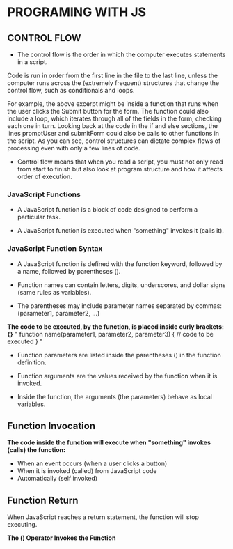 # PROGRAMING WITH JS

## CONTROL FLOW
* The control flow is the order in which the computer executes statements in a script.

Code is run in order from the first line in the file to the last line, unless the computer runs across the (extremely frequent) structures that change the control flow, such as conditionals and loops.

For example, the above excerpt might be inside a function that runs when the user clicks the Submit button for the form. The function could also include a loop, which iterates through all of the fields in the form, checking each one in turn. Looking back at the code in the if and else sections, the lines promptUser and submitForm could also be calls to other functions in the script. As you can see, control structures can dictate complex flows of processing even with only a few lines of code.

* Control flow means that when you read a script, you must not only read from start to finish but also look at program structure and how it affects order of execution.

### JavaScript Functions

* A JavaScript function is a block of code designed to perform a particular task.

* A JavaScript function is executed when "something" invokes it (calls it).

### JavaScript Function Syntax

* A JavaScript function is defined with the function keyword, followed by a name, followed by parentheses ().

* Function names can contain letters, digits, underscores, and dollar signs (same rules as variables).

* The parentheses may include parameter names separated by commas:
(parameter1, parameter2, ...)


**The code to be executed, by the function, is placed inside curly brackets: {}**
" function name(parameter1, parameter2, parameter3) {
  // code to be executed
} "

* Function parameters are listed inside the parentheses () in the function definition.

* Function arguments are the values received by the function when it is invoked.

* Inside the function, the arguments (the parameters) behave as local variables.

## Function Invocation

**The code inside the function will execute when "something" invokes (calls) the function:**

* When an event occurs (when a user clicks a button)
* When it is invoked (called) from JavaScript code
* Automatically (self invoked)

## Function Return

When JavaScript reaches a return statement, the function will stop executing.

**The () Operator Invokes the Function**
